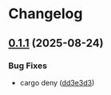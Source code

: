 # Changelog

## [0.1.1](https://github.com/MiyakoMeow/bms-resource-scripts/compare/be-music-cabinet-gui-v0.1.0...be-music-cabinet-gui-v0.1.1) (2025-08-24)


### Bug Fixes

* cargo deny ([dd3e3d3](https://github.com/MiyakoMeow/bms-resource-scripts/commit/dd3e3d3b7e9588e0b3b74e1cec02916609df855d))
